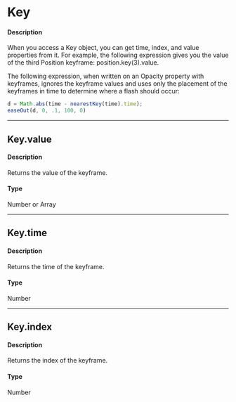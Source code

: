 # Key

#### Description

When you access a Key object, you can get time, index, and value properties from it. For example, the following expression gives you the value of the third Position keyframe: position.key(3).value.

The following expression, when written on an Opacity property with keyframes, ignores the keyframe values and uses only the placement of the keyframes in time to determine where a flash should occur:

```js
d = Math.abs(time - nearestKey(time).time);
easeOut(d, 0, .1, 100, 0)
```

---

## Key.value

#### Description

Returns the value of the keyframe.

#### Type

Number or Array

---

## Key.time

#### Description

Returns the time of the keyframe.

#### Type

Number

---

## Key.index

#### Description

Returns the index of the keyframe.

#### Type

Number
